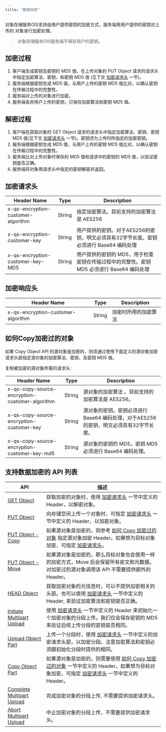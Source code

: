 ```yaml
---
title: "数据加密"
---
```



对象存储服务OIS支持由用户提供密钥的加密方式，服务端用用户提供的密钥对上传的 对象进行加密处理。

> 对象存储服务OIS服务端不保存用户的密钥。

## 加密过程

1. 客户端生成密钥及密钥的 MD5 值，在上传对象的 PUT Object 请求的请求头中指定加密算法、密钥、和密钥 MD5 值 (见下文 [加密请求头](#加密请求头) 一节)。
2. 服务端根据密钥生成 MD5 值，与用户上传的密钥 MD5 值比对，以确认密钥在传输过程中的完整性。
3. 服务端对上传的对象进行加密。
4. 服务端丢弃用户上传的密钥，只保存加密算法和密钥 MD5 值。

## 解密过程

1. 客户端在获取对象的 GET Object 请求的请求头中指定加密算法、密钥、密钥 MD5 值(见下文 [加密请求头](#加密请求头) 一节)。密钥须为上传时所指定的加密密钥。
2. 服务端根据密钥生成 MD5 值，与用户上传的密钥 MD5 值比对，以确认密钥在传输过程中的完整性。
3. 服务端比对上传对象时保存的 MD5 值和请求中的密钥的 MD5 值，以验证密钥是否正确。
4. 服务端将对象用请求头中指定的密钥解密并返回。

## 加密请求头

| Header Name | Type | Description |
| --- | --- | --- |
| x-qs-encryption-customer-algorithm | String | 指定加密算法。目前支持的加密算法是 AES256 |
| x-qs-encryption-customer-key | String | 用户提供的密钥。对于AES256的密钥，明文必须具有32字节长度。密钥必须进行 Base64 编码处理 |
| x-qs-encryption-customer-key-MD5 | String | 用户提供的密钥的 MD5，用于检查密钥在传输过程中的完整性。密钥 MD5 必须进行 Base64 编码处理 |

## 加密响应头

| Header Name | Type | Description |
| --- | --- | --- |
| x-qs-encryption-customer-algorithm | String | 加密时所用的加密算法 |

## 如何Copy加密过的对象

如果 Copy Object API 的源对象是加密的，则须通过使用下面定义的源对象加密请求头部指定源对象的加密算法、密钥、及密钥 MD5 值。

复制被加密的源对象所需的请求头:

| Header Name | Type | Description |
| --- | --- | --- |
| x-qs-copy-source-encryption-customer-algorithm | String | 源对象的加密算法 。目前支持的加密算法是 AES256。|
| x-qs-copy-source-encryption-customer-key | String | 源对象的密钥。密钥必须进行 Base64 编码处理，对于AES256的密钥，明文必须具有32字节长度。|
| x-qs-copy-source-encryption-customer-key-md5 | String | 源对象的密钥的 MD5。密钥 MD5 必须进行 Base64 编码处理。 |

## 支持数据加密的 API 列表

| API | 描述 |
| --- | --- |
| [GET Object](/storage/object-storage/api/object/get) | 获取加密的对象时，使用 [加密请求头](#加密请求头) 一节中定义的 Header，以解密对象。 |
| [PUT Object](/storage/object-storage/api/object/put) | 向存储空间上传一个对象时，可指定 [加密请求头](#加密请求头) 一节中定义的 Header，以加密对象。 |
| [PUT Object - Copy](/storage/object-storage/api/object/copy) | 如果源对象是加密的，则参考 [如何 Copy 加密过的对象](#如何Copy加密过的对象) 指定源对象加密 Header。如果想为目标对象加密，可指定 [加密请求头](#加密请求头)。 |
| [PUT Object - Move](/storage/object-storage/api/object/move) | 如果源对象是加密的，那么目标对象也会使用一样的加密方式，Move 后会保留所有密文和元数据。对加密过的源对象调用该 API 不需要提供额外的 Header。 |
| [HEAD Object](/storage/object-storage/api/object/head) | 获取加密对象的元信息时，可以不提供加密相关的头部。也可以使用 [加密请求头](#加密请求头) 一节中定义的 Header, 来验证加密算法和密钥是否正确。 |
| [Initiate Multipart Upload](/storage/object-storage/api/object/multipart/initiate) | 使用 [加密请求头](#加密请求头) 一节中定义的 Header 来初始化一个加密对象的分段上传。我们仅会保存密钥的 MD5 来验证后续上传分段的密钥是否相同。 |
| [Upload Object Part](/storage/object-storage/api/object/multipart/upload) | 上传一个分段时，使用 [加密请求头](#加密请求头) 一节中定义的加密请求头部，以加密分段。注意加密算法和密钥必须跟初始化分段时提供的相同。 |
| [Copy Object Part](/storage/object-storage/api/object/multipart/copy) | 如果源对象是加密的，则需要使用 [如何 Copy 加密过的对象](#如何copy加密过的对象) 一节中定义的 Header。如果想为目标对象加密，可指定 [加密请求头](#加密请求头) 一节中定义的 Header。 |
| [Complete Multipart Upload](/storage/object-storage/api/object/multipart/complete) | 完成加密对象的分段上传, 不需要提供加密请求头。 |
| [Abort Multipart Upload](/storage/object-storage/api/object/multipart/abort) | 中止加密对象的分段上传，不需要提供加密请求头。 |

